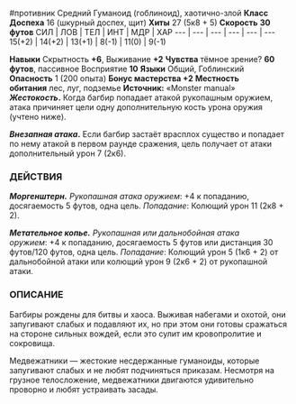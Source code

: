 #противник 
Средний Гуманоид (гоблиноид), хаотично-злой
**Класс Доспеха** 16 (шкурный доспех, щит)
**Хиты** 27 (5к8 + 5)
**Скорость** **30 футов**
СИЛ | ЛОВ | ТЕЛ | ИНТ | МДР | ХАР
--- | --- | --- | --- | --- | ---
15(+2) | 14(+2) | 13(+1) | 8(-1) | 11(0) | 9(-1)

**Навыки** Скрытность **+6**, Выживание **+2**
**Чувства** тёмное зрение? **60 футов**, пассивное Восприятие **10**
**Языки** Общий, Гоблинский
**Опасность** 1 (200 опыта)
**Бонус мастерства +2**
**Местность обитания** лес, луг, подземье
**Источник:** «Monster manual»
**_Жестокость_.** Когда багбир попадает атакой рукопашным оружием, атака причиняет цели одну дополнительную кость урона оружия (учтено ниже).

**_Внезапная атака_.** Если багбир застаёт врасплох существо и попадает по нему атакой в первом раунде сражения, цель получает от атаки дополнительный урон 7 (2к6).

### ДЕЙСТВИЯ

_**Моргенштерн.** Рукопашная атака оружием_: +4 к попаданию, досягаемость 5 футов, одна цель. _Попадание_: Колющий урон 11 (2к8 + 2).

_**Метательное копье.** Рукопашная или дальнобойная атака оружием_: +4 к попаданию, досягаемость 5 футов или дистанция 30 футов/120 футов, одна цель. _Попадание_: Колющий урон 5 (1к6 + 2) от дальнобойной атаки или колющий урон 9 (2к6 + 2) от рукопашной атаки.

### ОПИСАНИЕ

Багбиры рождены для битвы и хаоса. Выживая набегами и охотой, они запугивают слабых и подавляют их, но при этом они готовы сражаться на стороне сильных вождей, если это сулит им кровопролитие и сокровища.

Медвежатники — жестокие несдержанные гуманоиды, которые запугивают слабых и не любят подчиняться приказам. Несмотря на грузное телосложение, медвежатники двигаются удивительно проворно и любят устраивать засады.